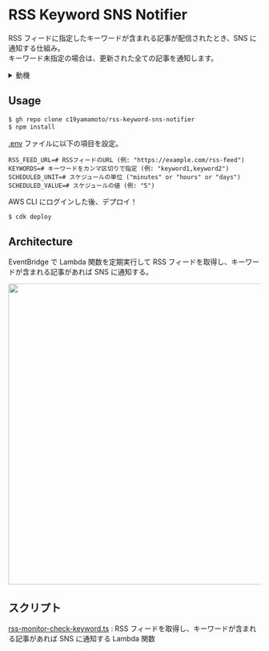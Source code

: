 # RSS Keyword SNS Notifier

RSS フィードに指定したキーワードが含まれる記事が配信されたとき、SNS に通知する仕組み。<br>
キーワード未指定の場合は、更新された全ての記事を通知します。<br>

<details>
<summary>
動機
</summary>

[宮内庁 RSS](https://www.kunaicho.go.jp/rss/) のうち、「信任状捧呈式の馬車列の運行予定」だけを通知したかったためです。<br>

新しく外国の特命全権大使が就任した際に、東京駅から皇居へ、馬車列を運行するイベントがあるのですが、その日時が公開されるのが2日前とかで見逃すことが多かったので、RSS で通知することにしました。<br>

まだ見たことないですが、結構面白そうなので興味がある方は以下のリンクをチェックしてみてください！

参考：
- [信任状捧呈式](https://www.kunaicho.go.jp/about/gokomu/kyuchu/shinninjo/shinninjo01.html)
- [信任状捧呈式の際の馬車列](https://www.kunaicho.go.jp/about/gokomu/kyuchu/shinninjo/basha.html)

上記通知のための自分が設定している `.env` ファイル (要る人がいるか、わかりませんが…)
```
RSS_FEED_URL=https://www.kunaicho.go.jp/rss/kunaicho.rdf
KEYWORDS=信任状捧呈式,馬車列
SCHEDULED_UNIT=hours
SCHEDULED_VALUE=1
```

</details>


## Usage
```bash
$ gh repo clone c19yamamoto/rss-keyword-sns-notifier
$ npm install
```
[.env](./.env) ファイルに以下の項目を設定。

```
RSS_FEED_URL=# RSSフィードのURL (例: "https://example.com/rss-feed")
KEYWORDS=# キーワードをカンマ区切りで指定 (例: "keyword1,keyword2")
SCHEDULED_UNIT=# スケジュールの単位 ("minutes" or "hours" or "days")
SCHEDULED_VALUE=# スケジュールの値 (例: "5")
```
AWS CLI にログインした後、デプロイ！
```bash
$ cdk deploy
```


## Architecture
EventBridge で Lambda 関数を定期実行して RSS フィードを取得し、キーワードが含まれる記事があれば SNS に通知する。

<div align="center">
<image src="https://github.com/user-attachments/assets/cbe28b8b-7b6c-467f-bf19-aa43c2f71cf0" width="600px">
</image>
</div>

<!--

```mermaid
architecture-beta
    group api[AWS]
    service eventbridge(logos:aws-eventbridge)[EventBridge] in api
    service sns(logos:aws-sns)[Notification] in api
    service lambda(logos:aws-lambda)[Compute] in api
```
-->

## スクリプト

[rss-monitor-check-keyword.ts](./lambda/rss-monitor-check-keyword.ts) : RSS フィードを取得し、キーワードが含まれる記事があれば SNS に通知する Lambda 関数
